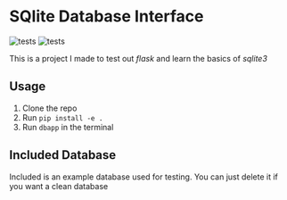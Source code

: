 # SQlite Database Interface
![tests](https://github.com/grqphical07/SQLite-Database-Interface/actions/workflows/linux_test.yaml/badge.svg)
![tests](https://github.com/grqphical07/SQLite-Database-Interface/actions/workflows/win_test.yaml/badge.svg)

This is a project I made to test out *flask* and learn the basics of *sqlite3*

## Usage
1. Clone the repo
2. Run ```pip install -e .```
3. Run ```dbapp``` in the terminal

## Included Database

Included is an example database used for testing. You can just delete it if you want a clean database
